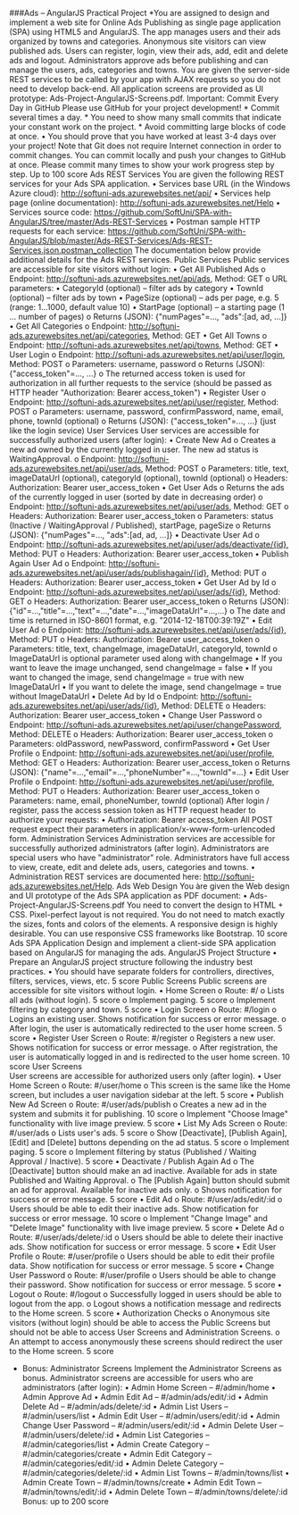 ###Ads – AngularJS Practical Project
*You are assigned to design and implement a web site for Online Ads Publishing as single page application (SPA) using HTML5 and AngularJS. The app manages users and their ads organized by towns and categories. Anonymous site visitors can view published ads. Users can register, login, view their ads, add, edit and delete ads and logout. Administrators approve ads before publishing and can manage the users, ads, categories and towns. You are given the server-side REST services to be called by your app with AJAX requests so you do not need to develop back-end.
All application screens are provided as UI prototype: Ads-Project-AngularJS-Screens.pdf.
Important: Commit Every Day in GitHub
Please use GitHub for your project development!
	* Commit several times a day.
		* You need to show many small commits that indicate your constant work on the project.
		* Avoid committing large blocks of code at once.
• You should prove that you have worked at least 3-4 days over your project!
Note that Git does not require Internet connection in order to commit changes. You can commit locally and push your changes to GitHub at once. Please commit many times to show your work progress step by step.
Up to 100 score
Ads REST Services
You are given the following REST services for your Ads SPA application.
• Services base URL (in the Windows Azure cloud): http://softuni-ads.azurewebsites.net/api/
• Services help page (online documentation): http://softuni-ads.azurewebsites.net/Help
• Services source code: https://github.com/SoftUni/SPA-with-AngularJS/tree/master/Ads-REST-Services
• Postman sample HTTP requests for each service: https://github.com/SoftUni/SPA-with-AngularJS/blob/master/Ads-REST-Services/Ads-REST-Services.json.postman_collection
The documentation below provide additional details for the Ads REST services.
Public Services
Public services are accessible for site visitors without login:
• Get All Published Ads
	o Endpoint: http://softuni-ads.azurewebsites.net/api/ads, Method: GET
	o URL parameters:
• CategoryId (optional) – filter ads by category
• TownId (optional) – filter ads by town
• PageSize (optional) – ads per page, e.g. 5 (range: 1…1000, default value 10)
• StartPage (optional) – a starting page (1 … number of pages)
	o Returns (JSON): {"numPages"=…, "ads":[ad, ad, …]}
• Get All Categories
	o Endpoint: http://softuni-ads.azurewebsites.net/api/categories, Method: GET
• Get All Towns
	o Endpoint: http://softuni-ads.azurewebsites.net/api/towns, Method: GET
• User Login
	o Endpoint: http://softuni-ads.azurewebsites.net/api/user/login, Method: POST
	o Parameters: username, password
	o Returns (JSON): {"access_token"=…, …}
	o The returned access token is used for authorization in all further requests to the service (should be passed as HTTP header "Authorization: Bearer access_token")
• Register User
	o Endpoint: http://softuni-ads.azurewebsites.net/api/user/register, Method: POST
	o Parameters: username, password, confirmPassword, name, email, phone, townId (optional)
	o Returns (JSON): {"access_token"=…, …} (just like the login sevice)
User Services
User services are accessible for successfully authorized users (after login):
• Create New Ad
	o Creates a new ad owned by the currently logged in user. The new ad status is WaitingApproval.
	o Endpoint: http://softuni-ads.azurewebsites.net/api/user/ads, Method: POST
	o Parameters: title, text, imageDataUrl (optional), categoryId (optional), townId (optional)
	o Headers: Authorization: Bearer user_access_token
• Get User Ads
	o Returns the ads of the currently logged in user (sorted by date in decreasing order)
	o Endpoint: http://softuni-ads.azurewebsites.net/api/user/ads, Method: GET
	o Headers: Authorization: Bearer user_access_token
	o Parameters: status (Inactive / WaitingApproval / Published), startPage, pageSize
	o Returns (JSON): {"numPages"=…, "ads":[ad, ad, …]}
• Deactivate User Ad
	o Endpoint: http://softuni-ads.azurewebsites.net/api/user/ads/deactivate/{id}, Method: PUT
	o Headers: Authorization: Bearer user_access_token
• Publish Again User Ad
	o Endpoint: http://softuni-ads.azurewebsites.net/api/user/ads/publishagain/{id}, Method: PUT
	o Headers: Authorization: Bearer user_access_token
• Get User Ad by Id
	o Endpoint: http://softuni-ads.azurewebsites.net/api/user/ads/{id}, Method: GET
	o Headers: Authorization: Bearer user_access_token
	o Returns (JSON): {"id"=…,"title"=…,"text"=…,"date"=…,"imageDataUrl"=…,…}
	o The date and time is returned in ISO-8601 format, e.g. "2014-12-18T00:39:19Z"
• Edit User Ad
	o Endpoint: http://softuni-ads.azurewebsites.net/api/user/ads/{id}, Method: PUT
	o Headers: Authorization: Bearer user_access_token
	o Parameters: title, text, changeImage, imageDataUrl, categoryId, townId
	o ImageDataUrl is optional parameter used along with changeImage
• If you want to leave the image unchanged, send changeImage = false
• If you want to changed the image, send changeImage = true with new ImageDataUrl
• If you want to delete the image, send changeImage = true without ImageDataUrl
• Delete Ad by Id
	o Endpoint: http://softuni-ads.azurewebsites.net/api/user/ads/{id}, Method: DELETE
	o Headers: Authorization: Bearer user_access_token
• Change User Password
	o Endpoint: http://softuni-ads.azurewebsites.net/api/user/changePassword, Method: DELETE
	o Headers: Authorization: Bearer user_access_token
	o Parameters: oldPassword, newPassword, confirmPassword
• Get User Profile
	o Endpoint: http://softuni-ads.azurewebsites.net/api/user/profile, Method: GET
	o Headers: Authorization: Bearer user_access_token
	o Returns (JSON): {"name"=…,"email"=…,"phoneNumber"=…,"townId"=…}
• Edit User Profile
	o Endpoint: http://softuni-ads.azurewebsites.net/api/user/profile, Method: PUT
	o Headers: Authorization: Bearer user_access_token
	o Parameters: name, email, phoneNumber, townId (optional)
After login / register, pass the access session token as HTTP request header to authorize your requests:
• Authorization: Bearer access_token
All POST request expect their parameters in application/x-www-form-urlencoded form.
Administration Services
Administration services are accessible for successfully authorized administrators (after login). Administrators are special users who have "administrator" role. Administrators have full access to view, create, edit and delete ads, users, categories and towns.
• Administration REST services are documented here: http://softuni-ads.azurewebsites.net/Help.
Ads Web Design
You àre given the Web design and UI prototype of the Ads SPA application as PDF document:
• Ads-Project-AngularJS-Screens.pdf
You need to convert the design to HTML + CSS. Pixel-perfect layout is not required. You do not need to match exactly the sizes, fonts and colors of the elements. A responsive design is highly desirable. You can use responsive CSS frameworks like Bootstrap.
10 score
Ads SPA Application
Design and implement a client-side SPA application based on AngularJS for managing the ads.
AngularJS Project Structure
• Prepare an AngularJS project structure following the industry best practices.
• You should have separate folders for controllers, directives, filters, services, views, etc.
5 score
Public Screens
Public screens are accessible for site visitors without login.
• Home Screen
	o Route: #/
	o Lists all ads (without login).
5 score
	o Implement paging.
5 score
	o Implement filtering by category and town.
5 score
• Login Screen
	o Route: #/login
	o Logins an existing user. Shows notification for success or error message.
	o After login, the user is automatically redirected to the user home screen.
5 score
• Register User Screen
	o Route: #/register
	o Registers a new user. Shows notification for success or error message.
	o After registration, the user is automatically logged in and is redirected to the user home screen.
10 score
User Screens	
User screens are accessible for authorized users only (after login).
• User Home Screen
	o Route: #/user/home
	o This screen is the same like the Home screen, but includes a user navigation sidebar at the left.
5 score
• Publish New Ad Screen
	o Route: #/user/ads/publish
	o Creates a new ad in the system and submits it for publishing.
10 score
	o Implement "Choose Image" functionality with live image preview.
5 score
• List My Ads Screen
	o Route: #/user/ads
	o Lists user's ads.
5 score
	o Show [Deactivate], [Publish Again], [Edit] and [Delete] buttons depending on the ad status.
5 score
	o Implement paging.
5 score
	o Implement filtering by status (Published / Waiting Approval / Inactive).
5 score
• Deactivate / Publish Again Ad
	o The [Deactivate] button should make an ad inactive. Available for ads in state Published and Waiting Approval.
	o The [Publish Again] button should submit an ad for approval. Available for inactive ads only.
	o Shows notification for success or error message.
5 score
• Edit Ad
	o Route: #/user/ads/edit/:id
	o Users should be able to edit their inactive ads. Show notification for success or error message.
10 score
	o Implement "Change Image" and "Delete Image" functionality with live image preview.
5 score
• Delete Ad
	o Route: #/user/ads/delete/:id
	o Users should be able to delete their inactive ads. Show notification for success or error message.
5 score
• Edit User Profile
	o Route: #/user/profile
	o Users should be able to edit their profile data. Show notification for success or error message.
5 score
• Change User Password
	o Route: #/user/profile
	o Users should be able to change their password. Show notification for success or error message.
5 score
• Logout
	o Route: #/logout
	o Successfully logged in users should be able to logout from the app.
	o Logout shows a notification message and redirects to the Home screen.
5 score
• Authorization Checks
	o Anonymous site visitors (without login) should be able to access the Public Screens but should not be able to access User Screens and Administration Screens.
	o An attempt to access anonymously these screens should redirect the user to the Home screen.
5 score
* Bonus: Administrator Screens
Implement the Administrator Screens as bonus.
Administrator screens are accessible for users who are administrators (after login):
• Admin Home Screen – #/admin/home
• Admin Approve Ad
• Admin Edit Ad – #/admin/ads/edit/:id
• Admin Delete Ad – #/admin/ads/delete/:id
• Admin List Users – #/admin/users/list
• Admin Edit User – #/admin/users/edit/:id
• Admin Change User Password – #/admin/users/edit/:id
• Admin Delete User – #/admin/users/delete/:id
• Admin List Categories – #/admin/categories/list
• Admin Create Category – #/admin/categories/create
• Admin Edit Category – #/admin/categories/edit/:id
• Admin Delete Category – #/admin/categories/delete/:id
• Admin List Towns – #/admin/towns/list
• Admin Create Town – #/admin/towns/create
• Admin Edit Town – #/admin/towns/edit/:id
• Admin Delete Town – #/admin/towns/delete/:id
Bonus: up to 200 score







